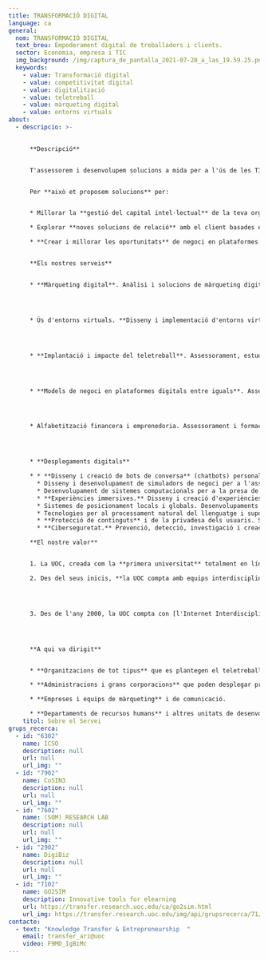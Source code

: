 ```yaml
---
title: TRANSFORMACIÓ DIGITAL
language: ca
general:
  nom: TRANSFORMACIÓ DIGITAL
  text_breu: Empoderament digital de treballadors i clients.
  sector: Economia, empresa i TIC
  img_background: /img/captura_de_pantalla_2021-07-28_a_las_19.59.25.png
  keywords:
    - value: Transformació digital
    - value: competitivitat digital
    - value: digitalització
    - value: teletreball
    - value: màrqueting digital
    - value: entorns virtuals
about:
  - descripcio: >-
      

      **Descripció**


      T'assessorem i desenvolupem solucions a mida per a l'ús de les TIC en la capacitació digital dels teus treballadors, la implementació de models de teletreball eficients i alhora flexibles i el coneixement del comportament digital dels teus clients.


      Per **això et proposem solucions** per:


      * Millorar la **gestió del capital intel·lectual** de la teva organització tot estudiant models de treball i desenvolupament professional més flexibles i personalitzats.

      * Explorar **noves solucions de relació** amb el client basades en un coneixement en profunditat del seu comportament digital. 

      * **Crear i millorar les oportunitats** de negoci en plataformes digitals entre iguals.


      **Els nostres serveis**


      * **Màrqueting digital**. Anàlisi i solucions de màrqueting digital a mida basats en el coneixement del consumidor en línia: impacte de les tecnologies i els canals digitals en la proposta de valor de les organitzacions i consultoria estratègica per potenciar experiències immersives i l'engagement dels consumidors en línia. 




      * Ús d'entorns virtuals. **Disseny i implementació d'entorns virtuals,** simuladors i altres eines tecnològiques per a la creació, el desenvolupament i l'avaluació de competències i habilitats personals i professionals relacionades amb la presa de decisions.




      * **Implantació i impacte del teletreball**. Assessorament, estudis i desenvolupament de programes de teletreball i altres modalitats laborals flexibles per a la millora de la gestió del personal i del seu benestar, així com la conciliació de la vida laboral i familiar.




      * **Models de negoci en plataformes digitals entre iguals**. Assessorament en el funcionament i la creació de valor en plataformes multilaterals consumidors-reguladors, com és el cas dels allotjaments turístics i ecosistemes de dades obertes.




      * Alfabetització financera i emprenedoria. Assessorament i formació sobre l'alfabetització financera i l'emprenedoria, la banca en línia, la consciència financera i d'estalvi o l'emprenedoria de les dones. 




      * **Desplegaments digitals**

      * * **Disseny i creació de bots de conversa** (chatbots) personalitzats, per a la gestió de consultes d'usuaris o clients.
        * Disseny i desenvolupament de simuladors de negoci per a l'assoliment de competències.
        * Desenvolupament de sistemes computacionals per a la presa de decisions partint de models sintètics o dades reals.
        * **Experiències immersives.** Disseny i creació d'experiències digitals immersives mitjançant realitat virtual, realitat augmentada i realitat mixta, amb i sense geolocalització.
        * Sistemes de posicionament locals i globals. Desenvolupaments a mida mitjançant tecnologies de comunicació satel·litals i de ràdio que permeten connectar actius i equipaments a escala local i global.
        * Tecnologies per al processament natural del llenguatge i suport automàtic a la traducció.
        * **Protecció de continguts** i de la privadesa dels usuaris. Sistemes de marcatge i encriptació per a la transmissió i emmagatzemament segur de dades i informació multimèdia.
        * **Ciberseguretat.** Prevenció, detecció, investigació i creació d'eines per donar resposta a incidents o amenaces a les xarxes de comunicacions electròniques i sistemes d'informació públics.

      **El nostre valor**


      1. La UOC, creada com la **primera universitat** totalment en línia del món el 1995, és una organització amb una experiència extensa i experta de les TIC i la digitalització, atès que com a universitat compta amb una recerca especialitzada en la interacció entre la tecnologia i les ciències humanes i socials. 

      2. Des del seus inicis, **la UOC compta amb equips interdisciplinaris** que han promogut i avaluat l'impacte de la transformació digital del treball i el consum. Per tant, és capaç d'aproximar-se a la transformació digital tant des de la perspectiva més lligada a eines i solucions tecnològiques com des de l'anàlisi rigorosa del seu disseny, la implantació i l'avaluació per a les organitzacions i els usuaris.




      3. Des de l'any 2000, la UOC compta con [l'Internet Interdisciplinary Institute](https://research.uoc.edu/portal/ca/in3/index.html) (IN3), el qual està adreçat al desenvolupament de solucions tecnològiques arrelades en l'era digital i a l'estudi d'internet i dels efectes de la interacció entre les tecnologies digitals i l'activitat humana. 




      **A qui va dirigit**


      * **Organitzacions de tot tipus** que es plantegen el teletreball o altres formes de treball atípiques com una estratègia de flexibilització i retenció del talent.

      * **Administracions i grans corporacions** que poden desplegar programes formatius digitals i a mida.

      * **Empreses i equips de màrqueting** i de comunicació.

      * **Departaments de recursos humans** i altres unitats de desenvolupament professional.
    titol: Sobre el Servei
grups_recerca:
  - id: "6302"
    name: ICSO
    description: null
    url: null
    url_img: ""
  - id: "7902"
    name: CoSIN3
    description: null
    url: null
    url_img: ""
  - id: "7602"
    name: (SOM) RESEARCH LAB
    description: null
    url: null
    url_img: ""
  - id: "2902"
    name: DigiBiz
    description: null
    url: null
    url_img: ""
  - id: "7102"
    name: GO2SIM
    description: Innovative tools for elearning
    url: https://transfer.research.uoc.edu/ca/go2sim.html
    url_img: https://transfer.research.uoc.edu/img/api/grupsrecerca/71/image/1588436017688
contacte:
  - text: "Knowledge Transfer & Entrepreneurship  "
    email: transfer_ari@uoc
    video: F9MD_IgBiMc
---
```

